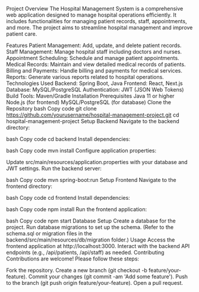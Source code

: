 Project Overview
The Hospital Management System is a comprehensive web application designed to manage hospital operations efficiently. It includes functionalities for managing patient records, staff, appointments, and more. The project aims to streamline hospital management and improve patient care.

Features
Patient Management: Add, update, and delete patient records.
Staff Management: Manage hospital staff including doctors and nurses.
Appointment Scheduling: Schedule and manage patient appointments.
Medical Records: Maintain and view detailed medical records of patients.
Billing and Payments: Handle billing and payments for medical services.
Reports: Generate various reports related to hospital operations.
Technologies Used
Backend: Spring Boot, Java
Frontend: React, Next.js
Database: MySQL/PostgreSQL
Authentication: JWT (JSON Web Tokens)
Build Tools: Maven/Gradle
Installation
Prerequisites
Java 11 or higher
Node.js (for frontend)
MySQL/PostgreSQL (for database)
Clone the Repository
bash
Copy code
git clone https://github.com/yourusername/hospital-management-project.git
cd hospital-management-project
Setup Backend
Navigate to the backend directory:

bash
Copy code
cd backend
Install dependencies:

bash
Copy code
mvn install
Configure application properties:

Update src/main/resources/application.properties with your database and JWT settings.
Run the backend server:

bash
Copy code
mvn spring-boot:run
Setup Frontend
Navigate to the frontend directory:

bash
Copy code
cd frontend
Install dependencies:

bash
Copy code
npm install
Run the frontend application:

bash
Copy code
npm start
Database Setup
Create a database for the project.
Run database migrations to set up the schema. (Refer to the schema.sql or migration files in the backend/src/main/resources/db/migration folder.)
Usage
Access the frontend application at http://localhost:3000.
Interact with the backend API endpoints (e.g., /api/patients, /api/staff) as needed.
Contributing
Contributions are welcome! Please follow these steps:

Fork the repository.
Create a new branch (git checkout -b feature/your-feature).
Commit your changes (git commit -am 'Add some feature').
Push to the branch (git push origin feature/your-feature).
Open a pull request.
